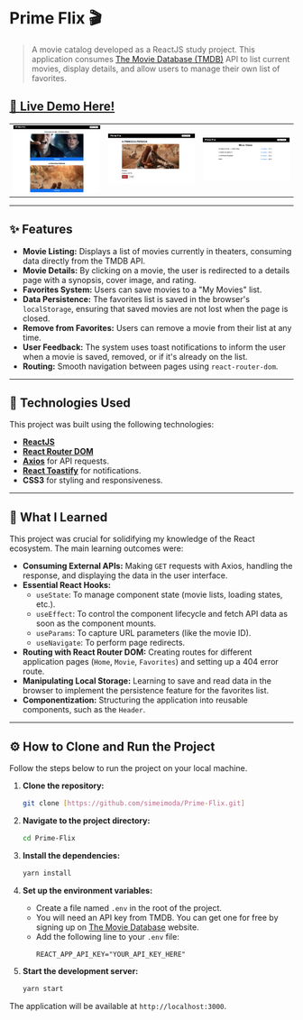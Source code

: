 # Prime Flix 🎬

> A movie catalog developed as a ReactJS study project. This application consumes [The Movie Database (TMDB)](https://www.themoviedb.org/) API to list current movies, display details, and allow users to manage their own list of favorites.

**[🚀 Live Demo Here!](https://SEU_LINK_DO_GITHUB_PAGES.io)**
---

<table>
  <tr>
    <td><img src="./src/images/screenshot01.png" alt="Screenshot 01" width="100%"></td>
    <td><img src="./src/images/screenshot02.png" alt="Screenshot 02" width="100%"></td>
    <td><img src="./src/images/screenshot03.png" alt="Screenshot 02" width="100%"></td>
  </tr>
</table>

---

## ✨ Features

* **Movie Listing:** Displays a list of movies currently in theaters, consuming data directly from the TMDB API.
* **Movie Details:** By clicking on a movie, the user is redirected to a details page with a synopsis, cover image, and rating.
* **Favorites System:** Users can save movies to a "My Movies" list.
* **Data Persistence:** The favorites list is saved in the browser's `localStorage`, ensuring that saved movies are not lost when the page is closed.
* **Remove from Favorites:** Users can remove a movie from their list at any time.
* **User Feedback:** The system uses toast notifications to inform the user when a movie is saved, removed, or if it's already on the list.
* **Routing:** Smooth navigation between pages using `react-router-dom`.

---

## 🚀 Technologies Used

This project was built using the following technologies:

* **[ReactJS](https://reactjs.org/)**
* **[React Router DOM](https://reactrouter.com/web/guides/quick-start)**
* **[Axios](https://axios-http.com/)** for API requests.
* **[React Toastify](https://fkhadra.github.io/react-toastify/introduction)** for notifications.
* **CSS3** for styling and responsiveness.

---

## 🧠 What I Learned

This project was crucial for solidifying my knowledge of the React ecosystem. The main learning outcomes were:

* **Consuming External APIs:** Making `GET` requests with Axios, handling the response, and displaying the data in the user interface.
* **Essential React Hooks:**
    * `useState`: To manage component state (movie lists, loading states, etc.).
    * `useEffect`: To control the component lifecycle and fetch API data as soon as the component mounts.
    * `useParams`: To capture URL parameters (like the movie ID).
    * `useNavigate`: To perform page redirects.
* **Routing with React Router DOM:** Creating routes for different application pages (`Home`, `Movie`, `Favorites`) and setting up a 404 error route.
* **Manipulating Local Storage:** Learning to save and read data in the browser to implement the persistence feature for the favorites list.
* **Componentization:** Structuring the application into reusable components, such as the `Header`.

---

## ⚙️ How to Clone and Run the Project

Follow the steps below to run the project on your local machine.

1.  **Clone the repository:**
    ```bash
    git clone [https://github.com/simeimoda/Prime-Flix.git]
    ```

2.  **Navigate to the project directory:**
    ```bash
    cd Prime-Flix
    ```

3.  **Install the dependencies:**
    ```bash
    yarn install
    ```

4.  **Set up the environment variables:**
    * Create a file named `.env` in the root of the project.
    * You will need an API key from TMDB. You can get one for free by signing up on [The Movie Database](https://www.themoviedb.org/documentation/api) website.
    * Add the following line to your `.env` file:
        ```
        REACT_APP_API_KEY="YOUR_API_KEY_HERE"
        ```

5.  **Start the development server:**
    ```bash
    yarn start
    ```

The application will be available at `http://localhost:3000`.
